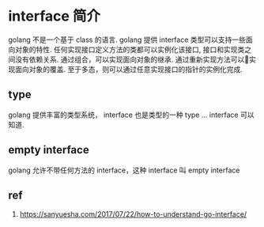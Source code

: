 # interface 简介
golang 不是一个基于 class 的语言. golang 提供 interface 类型可以支持一些面向对象的特性. 任何实现接口定义方法的类都可以实例化该接口, 接口和实现类之间没有依赖关系. 通过组合，可以实现面向对象的继承. 通过重新实现方法可以实现面向对象的覆盖. 至于多态，则可以通过任意实现接口的指针的实例化完成.

## type
golang 提供丰富的类型系统， interface 也是类型的一种  type ... interface 可以知道.

## empty interface
golang 允许不带任何方法的 interface，这种 interface 叫 empty interface



## ref
1. https://sanyuesha.com/2017/07/22/how-to-understand-go-interface/